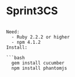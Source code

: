 # Sprint3CS

```
  
Need:
  - Ruby 2.2.2 or higher
  - npm 4.1.2 
Install:

```bash
  gem install cucumber
  npm install phantomjs
